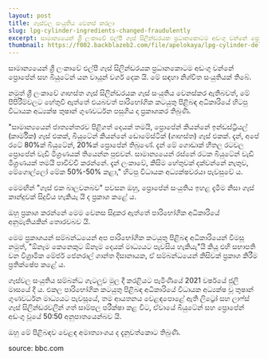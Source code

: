 ```yaml
---
layout: post
title: ගෑස්වල සංයුතිය වෙනස් කරලා
slug: lpg-cylinder-ingredients-changed-fraudulently
excerpt: සාමාන්‍යයෙන් ශ්‍රී ලංකාවේ එල්පී ගෑස් සිලින්ඩරයක ප්‍රධානකොටම අඩංගු වන්නේ ප්‍රොපේන් සහ බියුටේන් යන වායූන් වර්ග දෙක යි. මේ සඳහා නිශ්චිත සංයුතියක් තිබේන නමුත් එය වංචනික ආකාරයෙන් වෙනස් කර ඇති බව පාරිභෝගික අධිකාරියේ හිටපු විධායක අධ්‍යක්ෂ පවසනවා.
thumbnail: https://f002.backblazeb2.com/file/apelokaya/lpg-cylinder-delivery.jpg
---
```


සාමාන්‍යයෙන් ශ්‍රී ලංකාවේ එල්පී ගෑස් සිලින්ඩරයක ප්‍රධානකොටම අඩංගු වන්නේ ප්‍රොපේන් සහ බියුටේන් යන වායූන් වර්ග දෙක යි. මේ සඳහා නිශ්චිත සංයුතියක් තිබේ.

නමුත් ශ්‍රී ලංකාවේ ගෘහස්ත ගෑස් සිලින්ඩරයක ගෑස් සංයුතිය වෙනස්කර ඇතිබවත්, මේ පිපිරීම්වලට හේතුවී ඇත්තේ එයබවත් පාරිභෝගික කටයුතු පිළිබඳ අධිකාරියේ හිටපු විධායක අධ්‍යක්ෂ තුෂාන් ගුණවර්ධන පසුගිය දා ප්‍රකාශකර තිබුණි.

"සාමාන්‍යයෙන් ජාත්‍යන්තරව පිළිගත් දෙයක් තමයි, ප්‍රොපේන් කියන්නේ ඉන්ඩස්ට්‍රියල් (කාර්මික) ගෑස් එකක්, බියුටේන් කියන්නේ ඩොමේස්ටික් (ගෘහස්ත) ගෑස් එකක්. දැන්, අපේ රටේ 80%ක් බියුටේන්, 20%ක් ප්‍රොපේන් තිබුණේ. දැන් මේ ගොඩාක් හීතල රටවල ප්‍රොපේන් වැඩි මිශ්‍රණයක් තියෙන්න පුළුවන්. සාමාන්‍යයෙන් රස්නේ රටක බියුටේන් වැඩි මිශ්‍රණයක් තමයි පාවිච්චි කරන්නේ. දැන් ලංකාවේ, කිසිම හේතුවක් දක්වන්නේ නැතුව, මේගොල්ලෝ මේක 50%-50% කළා," හිටපු විධායක අධ්‍යක්ෂවරයා පැවසුවේ ය.

මෙමඟින් "ගෑස් එක බාලවනබව" පවසන ඔහු, ප්‍රොපේන් සංයුතිය ඉහළ දැමීම නිසා ගෑස් කාන්දුවක් සිදුවිය හැකියැ යි ද ප්‍රකාශ කළේ ය.

ඔහු ප්‍රකාශ කරන්නේ මෙම වෙනස සිදුකර ඇත්තේ පාරිභෝගික අධිකාරියේ අනුමැතියකින් තොරවබව යි.

මෙම ප්‍රකාශයන් සම්බන්ධයෙන් අප පාරිභෝගික කටයුතු පිළිබඳ අධිකාරියෙන් විමසූ නමුත්, "ඕනෑම කෙනෙකුට ඕනෑම දෙයක් මාධ්‍යයට පැවසිය හැකියැ"යි කියූ එහි සභාපති වන විශ්‍රාමික මේජර් ජෙනරාල් ශාන්ත දිසානායක, ඒ සම්බන්ධයෙන් කිසිවක් ප්‍රකාශ කිරීම ප්‍රතික්ෂේප කළේ ය.

ගෑස්වල සංයුතිය සම්බන්ධ ගැටලුව මුල දී කරළියට පැමිණියේ 2021 වර්ෂයේ ජුලි මාසයේ දී ය. එකල පාරිභෝගික කටයුතු පිළිබඳ අධිකාරියේ විධායක අධ්‍යක්ෂ වූ තුෂාන් ගුණවර්ධන මාධ්‍යයට පැවසූයේ, තම ආයතනය වෙළඳපොළේ ඇති ලිට්‍රෝ සහ ලාෆ්ස් ගෑස් සිලින්ඩරවලින් ගත් සාම්පල පරීක්ෂා කළ විට, ඒවායේ බියුටේන් සහ ප්‍රොපේන් අඩංගු වූයේ 50:50 අනුපාතයෙන්බව යි.

ඔහු මේ පිළිබඳව වෙළඳ අමාත්‍යාංශය ද දැනුවත්කොට තිබුණි.

source: bbc.com
